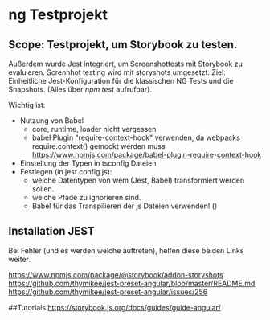 # ng Testprojekt

## Scope: Testprojekt, um Storybook zu testen.
Außerdem wurde Jest integriert, um Screenshottests mit Storybook zu evaluieren.
Scrennhot testing wird mit storyshots umgesetzt.
Ziel: Einheitliche Jest-Konfiguration für die klassischen NG Tests und die Snapshots.
(Alles über *npm test* aufrufbar).

Wichtig ist:
* Nutzung von Babel
    * core, runtime, loader nicht vergessen
    * babel Plugin "require-context-hook" verwenden, da webpacks require.context() gemockt werden muss  
    https://www.npmjs.com/package/babel-plugin-require-context-hook
* Einstellung der Typen in tsconfig Dateien
* Festlegen (in jest.config.js):
    * welche Datentypen von wem (Jest, Babel) transformiert werden sollen.
    * welche Pfade zu ignorieren sind.
    * Babel für das Transpilieren der js Dateien verwenden! ()


## Installation JEST

Bei Fehler (und es werden welche auftreten), helfen diese beiden Links weiter.

https://www.npmjs.com/package/@storybook/addon-storyshots
https://github.com/thymikee/jest-preset-angular/blob/master/README.md
https://github.com/thymikee/jest-preset-angular/issues/256

##Tutorials
https://storybook.js.org/docs/guides/guide-angular/

